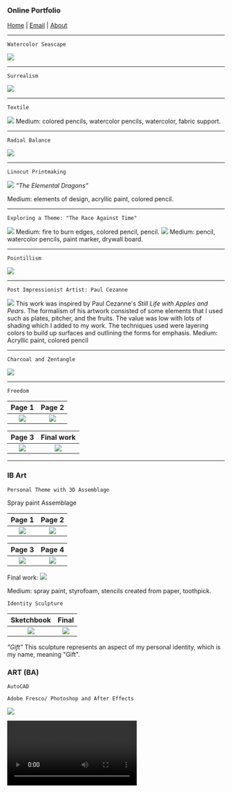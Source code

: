 ### Online Portfolio
[Home](https://hibah-ali.github.io/)    |   [Email](mailto:hibahalei@gmail.com)   |   [About]()

<hr>

```
Watercolor Seascape
```
![](IMG_2123.jpg)

<hr>

```
Surrealism
```
![](IMG_2146.jpg)

<hr>

```
Textile
```
![](IMG_1972.jpg)
Medium: colored pencils, watercolor pencils, watercolor, fabric support.
<hr>

```
Radial Balance
```
![](IMG_2126.jpg)
<hr>

```
Linocut Printmaking
```
![](IMG_2071.jpg)
_"The Elemental Dragons"_

Medium: elements of design, acryllic paint, colored pencil.
<hr>

```
Exploring a Theme: "The Race Against Time"
```
![](IMG_2084.jpg)
Medium: fire to burn edges, colored pencil, pencil.
![](IMG_2067.jpg)
Medium: pencil, watercolor pencils, paint marker, drywall board.
<hr>

```
Pointillism
```
![](IMG_2069.jpg)
<hr>

```
Post Impressionist Artist: Paul Cezanne
```
![](IMG_2070.jpg)
This work was inspired by Paul Cezanne's _Still Life with Apples and Pears_. The formalism of his artwork consisted of some elements that I used such as plates, pitcher, and the fruits. The value was low with lots of shading which I added to my work. The techniques used were layering colors to build up surfaces and outlining the forms for emphasis.
Medium: Acryllic paint, colored pencil
<hr>

```
Charcoal and Zentangle
```
![](IMG_2124.jpg)
<hr>

```
Freedom
```

Page 1                     |  Page 2                  | 
:-------------------------:|:-------------------------:
![](IMG_2182.jpg)          |  ![](IMG_2184.jpg)       |  

|Page 3                    |  Final work
:-------------------------:|:-------------------------:
|![](IMG_2185.jpg)         | ![](IMG_2190.jpg)


  <hr>

### IB Art
```
Personal Theme with 3D Assemblage
```
Spray paint Assemblage


Page 1                     |  Page 2                  |
:-------------------------:|:-------------------------:
![](IMG_2178.jpg)          |  ![](IMG_2179.jpg)       |


|Page 3                    |  Page 4
:-------------------------:|:-------------------------:
|![](IMG_2180.jpg)         | ![](IMG_2187.jpg)


Final work:
![](IMG_2110.jpg)

Medium: spray paint, styrofoam, stencils created from paper, toothpick.


```
Identity Sculpture
```

Sketchbook                 |  Final                 |
:-------------------------:|:-------------------------:
![](IMG_2181.jpg)         |  ![](IMG_2189.jpg)       |


_"Gift"_
This sculpture represents an aspect of my personal identity, which is my name, meaning "Gift".

### ART (BA)
```
AutoCAD
```



```
Adobe Fresco/ Photoshop and After Effects
```

![](2_HALI_SquashStretchPose_Sept_17_21.gif)

![](8_Timing_and_Secondary_Action.mp4)



